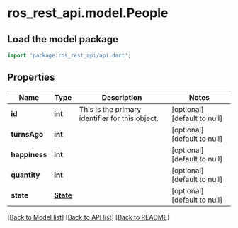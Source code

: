 # ros_rest_api.model.People

## Load the model package
```dart
import 'package:ros_rest_api/api.dart';
```

## Properties
Name | Type | Description | Notes
------------ | ------------- | ------------- | -------------
**id** | **int** | This is the primary identifier for this object.  | [optional] [default to null]
**turnsAgo** | **int** |  | [optional] [default to null]
**happiness** | **int** |  | [optional] [default to null]
**quantity** | **int** |  | [optional] [default to null]
**state** | [**State**](State.md) |  | [optional] [default to null]

[[Back to Model list]](../README.md#documentation-for-models) [[Back to API list]](../README.md#documentation-for-api-endpoints) [[Back to README]](../README.md)


